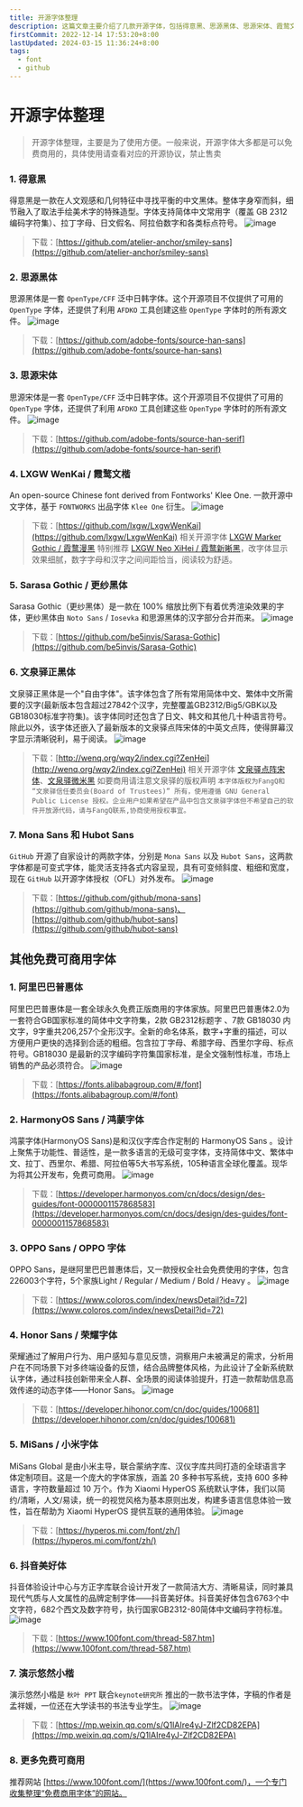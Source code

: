 ```yaml
---
title: 开源字体整理
description: 这篇文章主要介绍了几款开源字体，包括得意黑、思源黑体、思源宋体、霞鹜文楷、Sarasa Gothic、文泉驿正黑体、Mona Sans 和 Hubot Sans。文章详细描述了每款字体的特点和下载链接
firstCommit: 2022-12-14 17:53:20+8:00
lastUpdated: 2024-03-15 11:36:24+8:00
tags:
  - font
  - github
---
```


# 开源字体整理

> 开源字体整理，主要是为了使用方便。一般来说，开源字体大多都是可以免费商用的，具体使用请查看对应的开源协议，禁止售卖

### 1. 得意黑

得意黑是一款在人文观感和几何特征中寻找平衡的中文黑体。整体字身窄而斜，细节融入了取法手绘美术字的特殊造型。字体支持简体中文常用字（覆盖 GB 2312 编码字符集）、拉丁字母、日文假名、阿拉伯数字和各类标点符号。
![image](https://www.helloimg.com/i/2025/01/02/67764ee259907.png)

> 下载：[https://github.com/atelier-anchor/smiley-sans](https://github.com/atelier-anchor/smiley-sans)

### 2. 思源黑体

思源黑体是一套 `OpenType/CFF` 泛中日韩字体。这个开源项目不仅提供了可用的 `OpenType` 字体，还提供了利用 `AFDKO` 工具创建这些 `OpenType` 字体时的所有源文件。
![image](https://www.helloimg.com/i/2025/01/02/67764ee019cae.jpg)

> 下载：[https://github.com/adobe-fonts/source-han-sans](https://github.com/adobe-fonts/source-han-sans)

### 3. 思源宋体

思源宋体是一套 `OpenType/CFF` 泛中日韩字体。这个开源项目不仅提供了可用的 `OpenType` 字体，还提供了利用 `AFDKO` 工具创建这些 `OpenType` 字体时的所有源文件。
![image](https://www.helloimg.com/i/2025/01/02/67764edfd5caf.jpg)

> 下载：[https://github.com/adobe-fonts/source-han-serif](https://github.com/adobe-fonts/source-han-serif)

### 4. LXGW WenKai / 霞鹜文楷

An open-source Chinese font derived from Fontworks' Klee One. 一款开源中文字体，基于 `FONTWORKS` 出品字体 `Klee One` 衍生。
![image](https://www.helloimg.com/i/2025/01/02/67764ee2a5c34.png)

> 下载：[https://github.com/lxgw/LxgwWenKai](https://github.com/lxgw/LxgwWenKai)
> 相关开源字体 [LXGW Marker Gothic / 霞鹜漫黑](https://github.com/lxgw/LxgwMarkerGothic)
> 特别推荐 [LXGW Neo XiHei / 霞鹜新晰黑](https://github.com/lxgw/LxgwNeoXiHei)，改字体显示效果细腻，数字字母和汉字之间间距恰当，阅读较为舒适。

### 5. Sarasa Gothic / 更纱黑体

Sarasa Gothic（更纱黑体）是一款在 100% 缩放比例下有着优秀渲染效果的字体，更纱黑体由 `Noto Sans` / `Iosevka` 和思源黑体的汉字部分合并而来。
![image](https://www.helloimg.com/i/2025/01/02/67764edfc118c.jpg)

> 下载：[https://github.com/be5invis/Sarasa-Gothic](https://github.com/be5invis/Sarasa-Gothic)

### 6. 文泉驿正黑体

文泉驿正黑体是一个"自由字体"。该字体包含了所有常用简体中文、繁体中文所需要的汉字(最新版本包含超过27842个汉字，完整覆盖GB2312/Big5/GBK以及GB18030标准字符集)。该字体同时还包含了日文、韩文和其他几十种语言符号。除此以外，该字体还嵌入了最新版本的文泉驿点阵宋体的中英文点阵，使得屏幕汉字显示清晰锐利，易于阅读。
![image](https://www.helloimg.com/i/2025/01/02/67764ee21c484.png)

> 下载：[http://wenq.org/wqy2/index.cgi?ZenHei](http://wenq.org/wqy2/index.cgi?ZenHei)
> 相关开源字体 [文泉驿点阵宋体](http://wenq.org/wqy2/index.cgi?BitmapSong)、[文泉驿微米黑](http://wenq.org/wqy2/index.cgi?MicroHei)
> 如要商用请注意文泉驿的版权声明
> `本字体版权为FangQ和 “文泉驿信任委员会(Board of Trustees)” 所有，使用遵循 GNU General Public License 授权。企业用户如果希望在产品中包含文泉驿字体但不希望自己的软件开放源代码，请与FangQ联系,协商使用授权事宜。`

### 7. Mona Sans 和 Hubot Sans

`GitHub` 开源了自家设计的两款字体，分别是 `Mona Sans` 以及 `Hubot Sans`，这两款字体都是可变式字体，能灵活支持各式内容呈现，具有可变倾斜度、粗细和宽度，现在 `GitHub` 以开源字体授权（OFL）对外发布。
![image](https://www.helloimg.com/i/2025/01/02/67764ee2ca51a.png)

> 下载：[https://github.com/github/mona-sans](https://github.com/github/mona-sans)、[https://github.com/github/hubot-sans](https://github.com/github/hubot-sans)

## 其他免费可商用字体

### 1. 阿里巴巴普惠体

阿里巴巴普惠体是一套全球永久免费正版商用的字体家族。阿里巴巴普惠体2.0为一套符合GB国家标准的简体中文字符集，2款 GB2312标题字 、7款 GB18030 内文字，9字重共206,257个全形汉字。全新的命名体系，数字+字重的描述，可以方便用户更快的选择到合适的粗细。包含拉丁字母、希腊字母、西里尔字母、标点符号。GB18030 是最新的汉字编码字符集国家标准，是全文强制性标准，市场上销售的产品必须符合。
![image](https://www.helloimg.com/i/2025/01/02/67764ee035ccf.jpg)

> 下载：[https://fonts.alibabagroup.com/#/font](https://fonts.alibabagroup.com/#/font)

### 2. HarmonyOS Sans / 鸿蒙字体

鸿蒙字体(HarmonyOS Sans)是和汉仪字库合作定制的 HarmonyOS Sans 。设计上聚焦于功能性、普适性，是一款多语言的无级可变字体，支持简体中文、繁体中文、拉丁、西里尔、希腊、阿拉伯等5大书写系统，105种语言全球化覆盖。现华为将其公开发布，免费可商用。
![image](https://www.helloimg.com/i/2025/01/02/67764ee04b24d.jpg)

> 下载：[https://developer.harmonyos.com/cn/docs/design/des-guides/font-0000001157868583](https://developer.harmonyos.com/cn/docs/design/des-guides/font-0000001157868583)

### 3. OPPO Sans / OPPO 字体

OPPO Sans，是继阿里巴巴普惠体后，又一款授权全社会免费使用的字体，包含226003个字符，5个家族Light / Regular / Medium / Bold / Heavy 。
![image](https://www.helloimg.com/i/2025/01/02/67764edfa6076.jpg)

> 下载：[https://www.coloros.com/index/newsDetail?id=72](https://www.coloros.com/index/newsDetail?id=72)

### 4. Honor Sans / 荣耀字体

荣耀通过了解用户行为、用户感知与意见反馈，洞察用户未被满足的需求，分析用户在不同场景下对多终端设备的反馈，结合品牌整体风格，为此设计了全新系统默认字体，通过科技创新带来全人群、全场景的阅读体验提升，打造一款帮助信息高效传递的动态字体——Honor Sans。
![image](https://www.helloimg.com/i/2025/01/02/67764ee353181.png)

> 下载：[https://developer.hihonor.com/cn/doc/guides/100681](https://developer.hihonor.com/cn/doc/guides/100681)

### 5. MiSans / 小米字体

MiSans Global 是由小米主导，联合蒙纳字库、汉仪字库共同打造的全球语言字体定制项目。这是一个庞大的字体家族，涵盖 20 多种书写系统，支持 600 多种语言，字符数量超过 10 万个。作为 Xiaomi HyperOS 系统默认字体，我们以简约/清晰，人文/易读，统一的视觉风格为基本原则出发，构建多语言信息体验一致性，旨在帮助为 Xiaomi HyperOS 提供互联的通用体验。
![image](https://www.helloimg.com/i/2025/01/02/67764ee4a7276.png)

> 下载：[https://hyperos.mi.com/font/zh/](https://hyperos.mi.com/font/zh/)

### 6. 抖音美好体

抖音体验设计中心与方正字库联合设计开发了一款简洁大方、清晰易读，同时兼具现代气质与人文属性的品牌定制字体——抖音美好体。抖音美好体包含6763个中文字符，682个西文及数字符号，执行国家GB2312-80简体中文编码字符标准。
![image](https://www.helloimg.com/i/2025/01/02/67764ee46eaf2.png)

> 下载：[https://www.100font.com/thread-587.htm](https://www.100font.com/thread-587.htm)

### 7. 演示悠然小楷

演示悠然小楷是 `秋叶 PPT` 联合`keynote研究所` 推出的一款书法字体，字稿的作者是孟祥媛，一位还在大学读书的书法专业学生。
![image](https://www.helloimg.com/i/2025/01/02/67764ee2810e3.jpg)

> 下载：[https://mp.weixin.qq.com/s/Q1lAIre4yJ-Zlf2CD82EPA](https://mp.weixin.qq.com/s/Q1lAIre4yJ-Zlf2CD82EPA)

### 8. 更多免费可商用

推荐网站 [https://www.100font.com/](https://www.100font.com/)，一个专门收集整理“免费商用字体”的网站。
